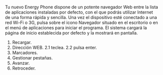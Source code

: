 Tu nuevo Energy Phone dispone de un potente navegador Web entre la lista de aplicaciones instaladas por
defecto, con el que podrás utilizar Internet de una forma rápida y sencilla.
Una vez el dispositivo esté conectado a una red Wi-Fi o 3G, pulsa sobre el icono Navegador situado en el
escritorio o en el menú de aplicaciones para iniciar el programa. El sistema cargará la página de inicio
establecida por defecto y la mostrará en pantalla.

1. Recargar.
2. Dirección WEB.
2.1 teclea.
2.2 pulsa enter.
3. Marcadores.
4. Gestionar pestañas. 
5. Avanzar.
6. Retroceder.

